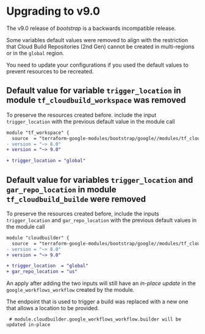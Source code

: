 # Upgrading to v9.0

The v9.0 release of *bootstrap* is a backwards incompatible release.

Some variables default values were removed to align with the restriction that Cloud Build Repositories (2nd Gen) cannot be created in multi-regions or in the `global` region.

You need to update your configurations if you used the default values to prevent resources to be recreated.

## Default value for variable `trigger_location` in module `tf_cloudbuild_workspace` was removed

To preserve the resources created before. include the input `trigger_location` with the previous default value in the module call

```diff
module "tf_workspace" {
  source  = "terraform-google-modules/bootstrap/google//modules/tf_cloudbuild_workspace"
- version = "~> 8.0"
+ version = "~> 9.0"

+ trigger_location = "global"
```

## Default value for variables `trigger_location` and `gar_repo_location` in module `tf_cloudbuild_builde` were removed

To preserve the resources created before, include the inputs `trigger_location` and `gar_repo_location` with the previous default values in the module call

```diff
module "cloudbuilder" {
  source  = "terraform-google-modules/bootstrap/google//modules/tf_cloudbuild_builder"
- version = "~> 8.0"
+ version = "~> 9.0"

+ trigger_location  = "global"
+ gar_repo_location = "us"
```

An apply after adding the two inputs will still have an *in-place update* in the `google_workflows_workflow` created by the module.

The endpoint that is used to trigger a build was replaced with a new one that allows a location to be provided.

```
 # module.cloudbuilder.google_workflows_workflow.builder will be updated in-place
```
